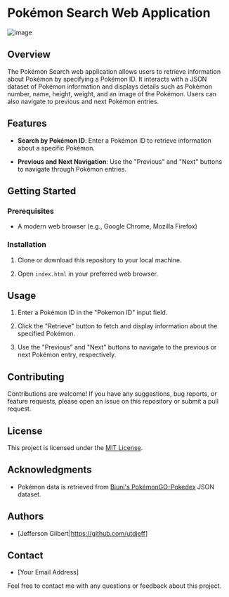 # Pokémon Search Web Application

![image](https://github.com/utdjeff/PokemonSearch/assets/132472962/2661e96a-a980-4d83-bdf6-43cba3075e1c)

## Overview

The Pokémon Search web application allows users to retrieve information about Pokémon by specifying a Pokémon ID. It interacts with a JSON dataset of Pokémon information and displays details such as Pokémon number, name, height, weight, and an image of the Pokémon. Users can also navigate to previous and next Pokémon entries.

## Features

- **Search by Pokémon ID**: Enter a Pokémon ID to retrieve information about a specific Pokémon.

- **Previous and Next Navigation**: Use the "Previous" and "Next" buttons to navigate through Pokémon entries.

## Getting Started

### Prerequisites

- A modern web browser (e.g., Google Chrome, Mozilla Firefox)

### Installation

1. Clone or download this repository to your local machine.

2. Open `index.html` in your preferred web browser.

## Usage

1. Enter a Pokémon ID in the "Pokemon ID" input field.

2. Click the "Retrieve" button to fetch and display information about the specified Pokémon.

3. Use the "Previous" and "Next" buttons to navigate to the previous or next Pokémon entry, respectively.

## Contributing

Contributions are welcome! If you have any suggestions, bug reports, or feature requests, please open an issue on this repository or submit a pull request.

## License

This project is licensed under the [MIT License](LICENSE).

## Acknowledgments

- Pokémon data is retrieved from [Biuni's PokémonGO-Pokedex](https://github.com/Biuni/PokemonGO-Pokedex) JSON dataset.

## Authors

- [Jefferson Gilbert|https://github.com/utdjeff]

## Contact

- [Your Email Address]

Feel free to contact me with any questions or feedback about this project.

